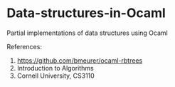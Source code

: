 # Data-structures-in-Ocaml
Partial implementations of data structures using Ocaml

References: 
1. https://github.com/bmeurer/ocaml-rbtrees
2. Introduction to Algorithms
3. Cornell University, CS3110
